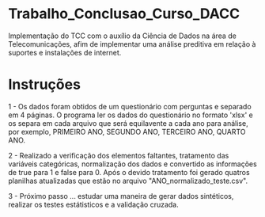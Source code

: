 # Trabalho_Conclusao_Curso_DACC
 Implementação do TCC com o auxílio da Ciência de Dados na área de Telecomunicações, afim de implementar uma análise preditiva em relação à suportes e instalações de internet.

 # Instruções 
  1 - Os dados foram obtidos de um questionário com perguntas e separado em 4 páginas. O programa ler os dados do questionário no formato 'xlsx' e os separa em cada arquivo que será equilavente a cada ano para análise, por exemplo, PRIMEIRO ANO, SEGUNDO ANO, TERCEIRO ANO, QUARTO ANO. 
  
  2 - Realizado a verificação dos elementos faltantes, tratamento das variáveis categóricas, normalização dos dados e convertido as informações de true para 1 e false para 0. Após o devido tratamento foi gerado quatros planilhas atualizadas que estão no arquivo "ANO_normalizado_teste.csv". 
  
  3 - Próximo passo ... estudar uma maneira de gerar dados sintéticos, realizar os testes estátisticos e a validação cruzada. 
 
